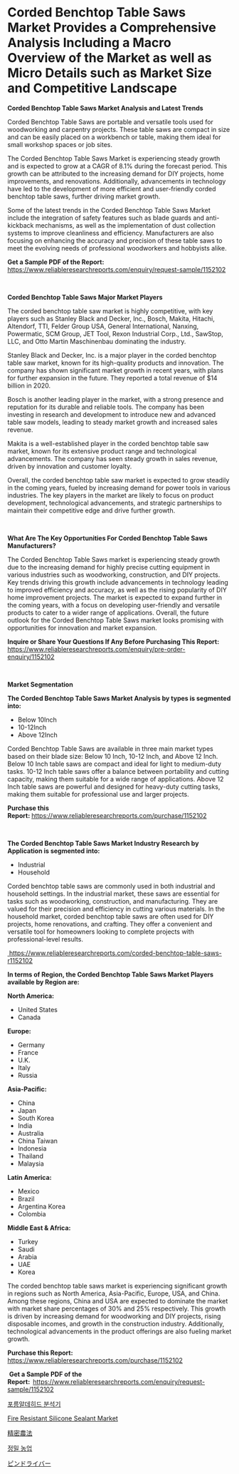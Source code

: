 <p><h1>Corded Benchtop Table Saws Market Provides a Comprehensive Analysis Including a Macro Overview of the Market as well as Micro Details such as Market Size and Competitive Landscape</h1></p><p><strong>Corded Benchtop Table Saws Market Analysis and Latest Trends</strong></p>
<p><p>Corded Benchtop Table Saws are portable and versatile tools used for woodworking and carpentry projects. These table saws are compact in size and can be easily placed on a workbench or table, making them ideal for small workshop spaces or job sites.</p><p>The Corded Benchtop Table Saws Market is experiencing steady growth and is expected to grow at a CAGR of 8.1% during the forecast period. This growth can be attributed to the increasing demand for DIY projects, home improvements, and renovations. Additionally, advancements in technology have led to the development of more efficient and user-friendly corded benchtop table saws, further driving market growth.</p><p>Some of the latest trends in the Corded Benchtop Table Saws Market include the integration of safety features such as blade guards and anti-kickback mechanisms, as well as the implementation of dust collection systems to improve cleanliness and efficiency. Manufacturers are also focusing on enhancing the accuracy and precision of these table saws to meet the evolving needs of professional woodworkers and hobbyists alike.</p></p>
<p><strong>Get a Sample PDF of the Report:&nbsp;</strong> <a href="https://www.reliableresearchreports.com/enquiry/request-sample/1152102">https://www.reliableresearchreports.com/enquiry/request-sample/1152102</a></p>
<p>&nbsp;</p>
<p><strong>Corded Benchtop Table Saws Major Market Players</strong></p>
<p><p>The corded benchtop table saw market is highly competitive, with key players such as Stanley Black and Decker, Inc., Bosch, Makita, Hitachi, Altendorf, TTI, Felder Group USA, General International, Nanxing, Powermatic, SCM Group, JET Tool, Rexon Industrial Corp., Ltd., SawStop, LLC, and Otto Martin Maschinenbau dominating the industry.</p><p>Stanley Black and Decker, Inc. is a major player in the corded benchtop table saw market, known for its high-quality products and innovation. The company has shown significant market growth in recent years, with plans for further expansion in the future. They reported a total revenue of $14 billion in 2020.</p><p>Bosch is another leading player in the market, with a strong presence and reputation for its durable and reliable tools. The company has been investing in research and development to introduce new and advanced table saw models, leading to steady market growth and increased sales revenue.</p><p>Makita is a well-established player in the corded benchtop table saw market, known for its extensive product range and technological advancements. The company has seen steady growth in sales revenue, driven by innovation and customer loyalty.</p><p>Overall, the corded benchtop table saw market is expected to grow steadily in the coming years, fueled by increasing demand for power tools in various industries. The key players in the market are likely to focus on product development, technological advancements, and strategic partnerships to maintain their competitive edge and drive further growth.</p></p>
<p>&nbsp;</p>
<p><strong>What Are The Key Opportunities For Corded Benchtop Table Saws Manufacturers?</strong></p>
<p><p>The Corded Benchtop Table Saws market is experiencing steady growth due to the increasing demand for highly precise cutting equipment in various industries such as woodworking, construction, and DIY projects. Key trends driving this growth include advancements in technology leading to improved efficiency and accuracy, as well as the rising popularity of DIY home improvement projects. The market is expected to expand further in the coming years, with a focus on developing user-friendly and versatile products to cater to a wider range of applications. Overall, the future outlook for the Corded Benchtop Table Saws market looks promising with opportunities for innovation and market expansion.</p></p>
<p><strong>Inquire or Share Your Questions If Any Before Purchasing This Report:</strong> <a href="https://www.reliableresearchreports.com/enquiry/pre-order-enquiry/1152102">https://www.reliableresearchreports.com/enquiry/pre-order-enquiry/1152102</a></p>
<p>&nbsp;</p>
<p><strong>Market Segmentation</strong></p>
<p><strong>The Corded Benchtop Table Saws Market Analysis by types is segmented into:</strong></p>
<p><ul><li>Below 10Inch</li><li>10-12Inch</li><li>Above 12Inch</li></ul></p>
<p><p>Corded Benchtop Table Saws are available in three main market types based on their blade size: Below 10 Inch, 10-12 Inch, and Above 12 Inch. Below 10 Inch table saws are compact and ideal for light to medium-duty tasks. 10-12 Inch table saws offer a balance between portability and cutting capacity, making them suitable for a wide range of applications. Above 12 Inch table saws are powerful and designed for heavy-duty cutting tasks, making them suitable for professional use and larger projects.</p></p>
<p><strong>Purchase this Report:&nbsp;</strong><a href="https://www.reliableresearchreports.com/purchase/1152102">https://www.reliableresearchreports.com/purchase/1152102</a></p>
<p>&nbsp;</p>
<p><strong>The Corded Benchtop Table Saws Market Industry Research by Application is segmented into:</strong></p>
<p><ul><li>Industrial</li><li>Household</li></ul></p>
<p><p>Corded benchtop table saws are commonly used in both industrial and household settings. In the industrial market, these saws are essential for tasks such as woodworking, construction, and manufacturing. They are valued for their precision and efficiency in cutting various materials. In the household market, corded benchtop table saws are often used for DIY projects, home renovations, and crafting. They offer a convenient and versatile tool for homeowners looking to complete projects with professional-level results.</p></p>
<p><a href="https://www.reliableresearchreports.com/corded-benchtop-table-saws-r1152102">&nbsp;https://www.reliableresearchreports.com/corded-benchtop-table-saws-r1152102</a></p>
<p><strong>In terms of Region, the Corded Benchtop Table Saws Market Players available by Region are:</strong></p>
<p>
    <p> <strong> North America: </strong>
        <ul>
            <li>United States</li>
            <li>Canada</li>
        </ul>
        </p> 
    <p> <strong> Europe: </strong>
        <ul>
            <li>Germany</li>
            <li>France</li>
            <li>U.K.</li>
            <li>Italy</li>
            <li>Russia</li>
        </ul>
        </p> 
    <p> <strong> Asia-Pacific: </strong>
        <ul>
            <li>China</li>
            <li>Japan</li>
            <li>South Korea</li>
            <li>India</li>
            <li>Australia</li>
            <li>China Taiwan</li>
            <li>Indonesia</li>
            <li>Thailand</li>
            <li>Malaysia</li>
        </ul>
        </p> 
    <p> <strong> Latin America: </strong>
        <ul>
            <li>Mexico</li>
            <li>Brazil</li>
            <li>Argentina Korea</li>
            <li>Colombia</li>
        </ul>
        </p> 
    <p> <strong> Middle East & Africa: </strong>
        <ul>
            <li>Turkey</li>
            <li>Saudi</li>
            <li>Arabia</li>
            <li>UAE</li>
            <li>Korea</li>
        </ul>
    </p>
    </p>
<p><p>The corded benchtop table saws market is experiencing significant growth in regions such as North America, Asia-Pacific, Europe, USA, and China. Among these regions, China and USA are expected to dominate the market with market share percentages of 30% and 25% respectively. This growth is driven by increasing demand for woodworking and DIY projects, rising disposable incomes, and growth in the construction industry. Additionally, technological advancements in the product offerings are also fueling market growth.</p></p>
<p><strong>Purchase this Report: </strong><a href="https://www.reliableresearchreports.com/purchase/1152102">https://www.reliableresearchreports.com/purchase/1152102</a></p>
<p>&nbsp;<strong>Get a Sample PDF of the Report:&nbsp;&nbsp;</strong><a href="https://www.reliableresearchreports.com/enquiry/request-sample/1152102">https://www.reliableresearchreports.com/enquiry/request-sample/1152102</a></p>
<p><strong></strong></p>
<p><p><a href="https://medium.com/@jeralderzog65756e/quot-%ED%8F%AC%EB%A6%84%EC%95%8C%EB%8D%B0%ED%9E%88%EB%93%9C-%EB%B6%84%EC%84%9D%EA%B8%B0-%EC%8B%9C%EC%9E%A5%EC%9D%80-%EC%8B%9C%EC%9E%A5-%EC%A0%90%EC%9C%A0%EC%9C%A8-%EC%8B%9C%EC%9E%A5-%EB%8F%99%ED%96%A5-%EB%B0%8F-%EC%8B%9C%EC%9E%A5-%EC%84%B1%EC%9E%A5%EC%97%90-%EB%8C%80%ED%95%9C-%EC%A0%95%EB%B3%B4%EB%A5%BC-%EC%A0%9C%EA%B3%B5%ED%95%A9%EB%8B%88%EB%8B%A4-quot-9b831612371a">포름알데히드 분석기</a></p><p><a href="https://issuu.com/reportprime-2/docs/fire-resistant-silicone-sealant-market-size-2030.p">Fire Resistant Silicone Sealant Market</a></p><p><a href="https://github.com/lababdou/Market-Research-Report-List-3/blob/main/994265747344.md">精密農法</a></p><p><a href="https://github.com/jntpkh496620/Market-Research-Report-List-1/blob/main/156037847339.md">정밀 농업</a></p><p><a href="https://medium.com/@thomassandoval55/2024%E5%B9%B4%E3%81%8B%E3%82%892031%E5%B9%B4%E3%81%BE%E3%81%A7%E3%81%AE%E3%83%94%E3%83%B3%E3%83%89%E3%83%A9%E3%82%A4%E3%83%90%E3%83%BC%E3%82%B7%E3%82%A7%E3%82%A2%E3%81%AE%E9%80%B2%E5%8C%96%E3%81%A8%E5%B8%82%E5%A0%B4%E6%88%90%E9%95%B7%E3%83%88%E3%83%AC%E3%83%B3%E3%83%89-226d2e5941a2">ピンドライバー</a></p></p>